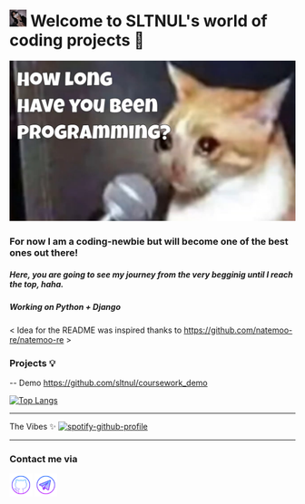 # <img src="https://github.com/sltnul/login/blob/main/df0d29f7864a3eb4ba9078e4ce24d079.jpeg" width="30" height="30"> Welcome to SLTNUL's world of coding projects 👾


![](https://github.com/sltnul/login/blob/main/maxresdefault.jpeg)



### For now I am a coding-newbie but will become one of the best ones out there!

##### Here, you are going to see my journey from the very begginig until I reach the top, haha.

##### Working on Python + Django


< Idea for the README was inspired thanks to https://github.com/natemoo-re/natemoo-re >

### Projects 💡
-- Demo https://github.com/sltnul/coursework_demo


[![Top Langs](https://github-readme-stats.vercel.app/api/top-langs/?username=sltnul)](https://github.com/anuraghazra/github-readme-stats)

---


The Vibes ✨
[![spotify-github-profile](https://spotify-github-profile.vercel.app/api/view?uid=31tfq4u7eumth42mnszoqlb5wggm&cover_image=true&theme=default&show_offline=true&background_color=81567f&interchange=true&bar_color=b14e83)](https://spotify-github-profile.vercel.app/api/view?uid=31tfq4u7eumth42mnszoqlb5wggm&redirect=true)



---

### Contact me via

[<img src='https://github.com/sltnul/login/blob/main/icons8-github.svg' alt='github' height='40'>](https://github.com/sltnul)  [<img src='https://github.com/sltnul/login/blob/main/icons8-telegram-app%20(1).svg' alt='telegram' height='40'>](https://t.me/@gsltn)  






